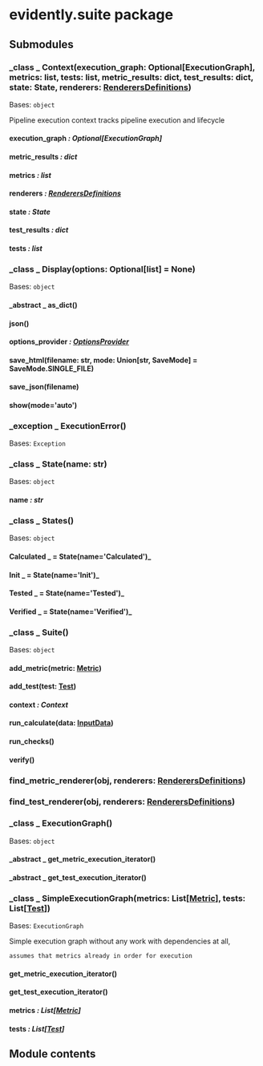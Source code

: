# evidently.suite package

## Submodules


### _class _ Context(execution_graph: Optional[ExecutionGraph], metrics: list, tests: list, metric_results: dict, test_results: dict, state: State, renderers: [RenderersDefinitions](evidently.renderers.md#evidently.renderers.base_renderer.RenderersDefinitions))
Bases: `object`

Pipeline execution context tracks pipeline execution and lifecycle


#### execution_graph _: Optional[ExecutionGraph]_ 

#### metric_results _: dict_ 

#### metrics _: list_ 

#### renderers _: [RenderersDefinitions](evidently.renderers.md#evidently.renderers.base_renderer.RenderersDefinitions)_ 

#### state _: State_ 

#### test_results _: dict_ 

#### tests _: list_ 

### _class _ Display(options: Optional[list] = None)
Bases: `object`


#### _abstract _ as_dict()

#### json()

#### options_provider _: [OptionsProvider](evidently.options.md#evidently.options.OptionsProvider)_ 

#### save_html(filename: str, mode: Union[str, SaveMode] = SaveMode.SINGLE_FILE)

#### save_json(filename)

#### show(mode='auto')

### _exception _ ExecutionError()
Bases: `Exception`


### _class _ State(name: str)
Bases: `object`


#### name _: str_ 

### _class _ States()
Bases: `object`


#### Calculated _ = State(name='Calculated')_ 

#### Init _ = State(name='Init')_ 

#### Tested _ = State(name='Tested')_ 

#### Verified _ = State(name='Verified')_ 

### _class _ Suite()
Bases: `object`


#### add_metric(metric: [Metric](evidently.metrics.md#evidently.metrics.base_metric.Metric))

#### add_test(test: [Test](evidently.tests.md#evidently.tests.base_test.Test))

#### context _: Context_ 

#### run_calculate(data: [InputData](evidently.metrics.md#evidently.metrics.base_metric.InputData))

#### run_checks()

#### verify()

### find_metric_renderer(obj, renderers: [RenderersDefinitions](evidently.renderers.md#evidently.renderers.base_renderer.RenderersDefinitions))

### find_test_renderer(obj, renderers: [RenderersDefinitions](evidently.renderers.md#evidently.renderers.base_renderer.RenderersDefinitions))

### _class _ ExecutionGraph()
Bases: `object`


#### _abstract _ get_metric_execution_iterator()

#### _abstract _ get_test_execution_iterator()

### _class _ SimpleExecutionGraph(metrics: List[[Metric](evidently.metrics.md#evidently.metrics.base_metric.Metric)], tests: List[[Test](evidently.tests.md#evidently.tests.base_test.Test)])
Bases: `ExecutionGraph`

Simple execution graph without any work with dependencies at all,

    assumes that metrics already in order for execution


#### get_metric_execution_iterator()

#### get_test_execution_iterator()

#### metrics _: List[[Metric](evidently.metrics.md#evidently.metrics.base_metric.Metric)]_ 

#### tests _: List[[Test](evidently.tests.md#evidently.tests.base_test.Test)]_ 
## Module contents

